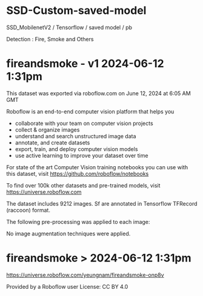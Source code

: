 # SSD-Custom-saved-model
SSD_MobilenetV2 / Tensorflow / saved model / pb 

Detection : Fire, Smoke and Others


fireandsmoke - v1 2024-06-12 1:31pm
==============================

This dataset was exported via roboflow.com on June 12, 2024 at 6:05 AM GMT

Roboflow is an end-to-end computer vision platform that helps you
* collaborate with your team on computer vision projects
* collect & organize images
* understand and search unstructured image data
* annotate, and create datasets
* export, train, and deploy computer vision models
* use active learning to improve your dataset over time

For state of the art Computer Vision training notebooks you can use with this dataset,
visit https://github.com/roboflow/notebooks

To find over 100k other datasets and pre-trained models, visit https://universe.roboflow.com

The dataset includes 9212 images.
Sf are annotated in Tensorflow TFRecord (raccoon) format.

The following pre-processing was applied to each image:

No image augmentation techniques were applied.




# fireandsmoke > 2024-06-12 1:31pm
https://universe.roboflow.com/yeungnam/fireandsmoke-onp8v

Provided by a Roboflow user
License: CC BY 4.0
